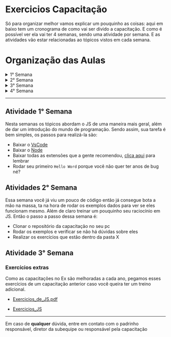 <!-- markdownlint-disable -->

# Exercicios Capacitação

Só para organizar melhor vamos explicar um pouquinho as coisas: aqui em baixo tem um cronograma de como vai ser divido a capacitação. E como é possível ver ela vai ter 4 semanas, sendo uma atividade por semana. E as atividades vão estar relacionadas ao tópicos vistos em cada semana.

# Organização das Aulas

<details>
    <summary> 1° Semana </summary>
    
>1\. Extensões para VsCode

> 2\. Overview Java Script

> 3\. Primeiro Hello World

> 4\. Lógica de Programação em JS: **(Opcional)**
>
> > 4.1. Princípios de programação <br>
> >
> > > 4.1.1. O que é um algoritmo<br>
> > > 4.1.2. Visão geral de todas estruturas<br>
> > > 4.1.3. O que é um bloco de código<br>
> > > 4.1.4. Comentário de um código<br>

</details>

<details>
    <summary>2° Semana</summary>
  
> 4.2. Variáveis (let,var e const)

> 4.3. Tipos de dados primitivos (string,
> boolean, number)

> 4.4. Estrutura de dados (array e objetos)

> 4.5. Operadores
>
> > 4.5.1. Atribuição<br>
> > 4.5.2. Destructing<br>
> > 4.5.3. Aritméticos<br>
> > 4.5.4. Relacionais<br>
> > 4.5.5. Lógicos<br>
> > 4.5.6. Unário e Ternário\

> 4.6. Estruturas de controle
>
> > 4.6.1. if <br>
> > 4.6.2. if else <br>
> > 4.6.3. switch <br>
> > 4.6.4. while <br>
> > 4.6.5. do while <br>
> > 4.6.6. for <br>

> 4.6.7. for in

</details>

<details>
    <summary>3° Semana</summary>
  
>4.8. Funções
>>4.8.1. Função arrow   
>>4.8.2. Funções do array 
>>4.8.2.1. Foreach      
>>>4.8.2.2. Map       
>>>4.8.2.3. Filter   
>>>4.8.2.4. Reduce
  
>4.9. Promises, Async e Await
</details>

<details>
    <summary>4° Semana</summary>
  
  5.Type Script
  
>5.1. Tipos de dados básio
>>5.1.1. Number <br>
>>5.1.2. String <br>
>>5.1.3. Array <br>
>>5.1.4. Tuple <br>
>>5.1.5. Enum <br>
>>5.1.6. Boolean <br>
>>5.1.7. Null e Undefined <br>
>>5.1.8. Any <br>
>>5.1.9. Void <br>
>>5.1.10. Object

> 5.2. Inferência de Tipos

> 5.3. Union Types

> 5.4. Funções em TypeScript
>
> > 5.4.1. Declaração de Funções <br>
> > 5.4.2. Parâmetros e Tipos <br>
> > 5.4.3. Valor de Retorno

> 5.5. Interfaces
>
> > 5.5.1. Criando e usando interfaces <br>
> > 5.5.2. Extensão de tipos com interfaces

> 5.6. Type Aliases
>
> > 5.6.1. Criando e usando type aliases <br>
> > 5.6.2. Extensão de tipos com type aliases

> 5.7. Genéricos
>
> > 5.7.1. Introdução aos genéricos <br>
> > 5.7.2. Usando genéricos em funções e classes

> 5.8. Tratamento de erros
>
> > 5.8.1. Lidando com exceções em TypeScript <br>
> > 5.8.2. Tipos de Erro

</details>

<hr>

## Atividade 1° Semana

Nesta semanas os tópicos abordam o JS de uma maneira mais geral, além de dar um introdução do mundo de programação. Sendo assim, sua tarefa é bem simples, os passos para realizá-la são:

- Baixar o [VsCode](https://code.visualstudio.com/)
- Baixar o [Node](https://nodejs.org/en)
- Baixar todas as extensões que a gente recomendou, [clica aqui](https://github.com/Ex-Machina-Unifei-Oficial/capacitacao-javascript?tab=readme-ov-file#1-extens%C3%B5es-para-vscode) para lembrar
- Rodar seu primeiro `Hello Word` porque você não quer ter anos de bug né?

## Atividades 2° Semana

Essa semana você já viu um pouco de código então já consegue bota a mão na massa, ta na hora de rodar os exemplos dados para ver se eles funcionam mesmo. Além de claro treinar um pouquinho seu raciocínio em JS. Então o passo a passo dessa semana é:

- Clonar o repositório da capacitação no seu pc
- Rodar os exemplos e verificar se não há dúvidas sobre eles
- Realizar os exercícios que estão dentro da pasta X

## Atividade 3° Semana

### Exercícios extras

Como as capacitações no Ex são melhoradas a cada ano, pegamos esses exercícios de um capacitação anterior caso você queira ter um treino adicional.

- [Exercicios_de_JS.pdf](Atividades%206f4816afeb39470faa3592be2f6b8e5a/Exercicios_de_JS.pdf)

- [Exercicios_JS](Atividades%206f4816afeb39470faa3592be2f6b8e5a/Capacitacao_JS_-_Semana_2.pdf)

<hr>

Em caso de **qualquer** dúvida, entre em contato com o padrinho responsável, diretor da subequipe ou responsável pela capacitação
